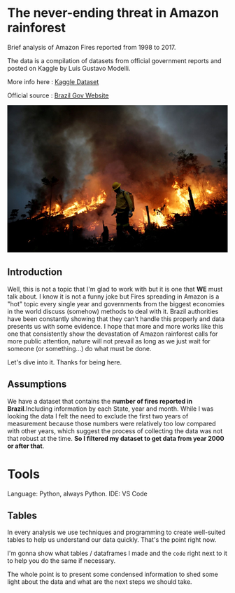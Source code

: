 # The never-ending threat in Amazon rainforest

Brief analysis of Amazon Fires reported from 1998 to 2017.

The data is a compilation of datasets from official government reports and posted on Kaggle by Luís Gustavo Modelli.

More info here : [Kaggle Dataset](https://www.kaggle.com/gustavomodelli/forest-fires-in-brazil)

Official source : [Brazil Gov Website](http://dados.gov.br/dataset/sistema-nacional-de-informacoes-florestais-snif)

![amazonfires](img/amazonfires.jpg)

## Introduction

Well, this is not a topic that I'm glad to work with but it is one that **WE** must talk about. I know it is not a funny joke but Fires spreading in Amazon is a "hot" topic every single year and governments from the biggest economies in the world discuss (somehow) methods to deal with it. Brazil authorities have been constantly showing that they can't handle this properly and data presents us with some evidence. I hope that more and more works like this one that consistently show the devastation of Amazon rainforest calls for more public attention, nature will not prevail as long as we just wait for someone (or something...) do what must be done.

Let's dive into it. Thanks for being here.

## Assumptions

We have a dataset that contains the **number of fires reported in Brazil**.Including information by each State, year and month.
While I was looking the data I felt the need to exclude the first two years of measurement because those numbers were relatively too low compared with other years, which suggest the process of collecting the data was not that robust at the time. **So I filtered my dataset to get data from year 2000 or after that**.

# Tools

Language:   Python, always Python.
IDE:        VS Code

## Tables

In every analysis we use techniques and programming to create well-suited tables to help us understand our data quickly. That's the point right now.

I'm gonna show what tables / dataframes I made and the `code` right next to it to help you do the same if necessary.

The whole point is to present some condensed information to shed some light about the data and what are the next steps we should take.


